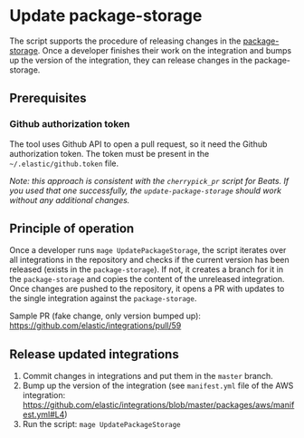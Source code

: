 # Update package-storage

The script supports the procedure of releasing changes in the [package-storage](https://github.com/elastic/package-storage/).
Once a developer finishes their work on the integration and bumps up the version of the integration, they can release
changes in the package-storage.

## Prerequisites

### Github authorization token

The tool uses Github API to open a pull request, so it need the Github authorization token. The token must be present
in the `~/.elastic/github.token` file.

_Note: this approach is consistent with the `cherrypick_pr` script for Beats. If you used that one successfully,
the `update-package-storage` should work without any additional changes._

## Principle of operation

Once a developer runs `mage UpdatePackageStorage`, the script iterates over all integrations in the repository and
checks if the current version has been released (exists in the `package-storage`). If not, it creates a branch for it
in the `package-storage` and copies the content of the unreleased integration. Once changes are pushed to the repository,
it opens a PR with updates to the single integration against the `package-storage`.

Sample PR (fake change, only version bumped up): https://github.com/elastic/integrations/pull/59

## Release updated integrations

1. Commit changes in integrations and put them in the `master` branch.
2. Bump up the version of the integration (see `manifest.yml` file of the AWS integration: https://github.com/elastic/integrations/blob/master/packages/aws/manifest.yml#L4)
3. Run the script: `mage UpdatePackageStorage`